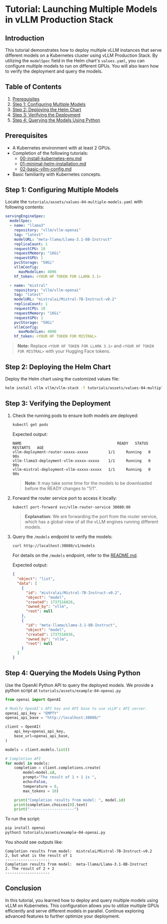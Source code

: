 # Tutorial: Launching Multiple Models in vLLM Production Stack

## Introduction

This tutorial demonstrates how to deploy multiple vLLM instances that serve different models on a Kubernetes cluster using vLLM Production Stack. By utilizing the `modelSpec` field in the Helm chart's `values.yaml`, you can configure multiple models to run on different GPUs. You will also learn how to verify the deployment and query the models.

## Table of Contents

1. [Prerequisites](#prerequisites)
2. [Step 1: Configuring Multiple Models](#step-1-configuring-multiple-models)
3. [Step 2: Deploying the Helm Chart](#step-2-deploying-the-helm-chart)
4. [Step 3: Verifying the Deployment](#step-3-verifying-the-deployment)
5. [Step 4: Querying the Models Using Python](#step-4-querying-the-models-using-python)

## Prerequisites

- A Kubernetes environment with at least 2 GPUs.
- Completion of the following tutorials:
  - [00-install-kubernetes-env.md](00-install-kubernetes-env.md)
  - [01-minimal-helm-installation.md](01-minimal-helm-installation.md)
  - [02-basic-vllm-config.md](02-basic-vllm-config.md)
- Basic familiarity with Kubernetes concepts.

## Step 1: Configuring Multiple Models

Locate the `tutorials/assets/values-04-multiple-models.yaml` with following contents:

```yaml
servingEngineSpec:
  modelSpec:
  - name: "llama3"
    repository: "vllm/vllm-openai"
    tag: "latest"
    modelURL: "meta-llama/Llama-3.1-8B-Instruct"
    replicaCount: 1
    requestCPU: 10
    requestMemory: "16Gi"
    requestGPU: 1
    pvcStorage: "50Gi"
    vllmConfig:
      maxModelLen: 4096
    hf_token: <YOUR HF TOKEN FOR LLAMA 3.1>

  - name: "mistral"
    repository: "vllm/vllm-openai"
    tag: "latest"
    modelURL: "mistralai/Mistral-7B-Instruct-v0.2"
    replicaCount: 1
    requestCPU: 10
    requestMemory: "16Gi"
    requestGPU: 1
    pvcStorage: "50Gi"
    vllmConfig:
      maxModelLen: 4096
    hf_token: <YOUR HF TOKEN FOR MISTRAL>
```

> **Note:** Replace `<YOUR HF TOKEN FOR LLAMA 3.1>` and `<YOUR HF TOKEN FOR MISTRAL>` with your Hugging Face tokens.

## Step 2: Deploying the Helm Chart

Deploy the Helm chart using the customized values file:

```bash
helm install vllm vllm/vllm-stack -f tutorials/assets/values-04-multiple-models.yaml
```

## Step 3: Verifying the Deployment

1. Check the running pods to ensure both models are deployed:

   ```bash
   kubectl get pods
   ```

   Expected output:

   ```plaintext
   NAME                                           READY   STATUS    RESTARTS   AGE
   vllm-deployment-router-xxxxx-xxxxx         1/1     Running   0          90s
   vllm-llama3-deployment-vllm-xxxxx-xxxxx    1/1     Running   0          90s
   vllm-mistral-deployment-vllm-xxxxx-xxxxx   1/1     Running   0          90s
   ```

   > **Note:** It may take some time for the models to be downloaded before the READY changes to "1/1".

2. Forward the router service port to access it locally:

   ```bash
   kubectl port-forward svc/vllm-router-service 30080:80
   ```

   > **Explanation:** We are forwarding the port from the router service, which has a global view of all the vLLM engines running different models.

3. Query the `/models` endpoint to verify the models:

   ```bash
   curl http://localhost:30080/v1/models
   ```

   For details on the `/models` endpoint, refer to the [README.md](README.md).

   Expected output:

   ```json
   {
     "object": "list",
     "data": [
       {
         "id": "mistralai/Mistral-7B-Instruct-v0.2",
         "object": "model",
         "created": 1737516826,
         "owned_by": "vllm",
         "root": null
       },
       {
         "id": "meta-llama/Llama-3.1-8B-Instruct",
         "object": "model",
         "created": 1737516836,
         "owned_by": "vllm",
         "root": null
       }
     ]
   }
   ```

## Step 4: Querying the Models Using Python

Use the OpenAI Python API to query the deployed models. We provide a python script at `tutorials/assets/example-04-openai.py`

```python
from openai import OpenAI

# Modify OpenAI's API key and API base to use vLLM's API server.
openai_api_key = "EMPTY"
openai_api_base = "http://localhost:30080/"

client = OpenAI(
    api_key=openai_api_key,
    base_url=openai_api_base,
)

models = client.models.list()

# Completion API
for model in models:
    completion = client.completions.create(
        model=model.id,
        prompt="The result of 1 + 1 is ",
        echo=False,
        temperature = 0,
        max_tokens = 10)

    print("Completion results from model: ", model.id)
    print(completion.choices[0].text)
    print("--------------------")

```

To run the script:

```bash
pip install openai
python3 tutorials/assets/example-04-openai.py
```

You should see outputs like:

```plaintext
Completion results from model:  mistralai/Mistral-7B-Instruct-v0.2
2, but what is the result of 1
--------------------
Completion results from model:  meta-llama/Llama-3.1-8B-Instruct
2. The result of 2 + 2
--------------------
```

## Conclusion

In this tutorial, you learned how to deploy and query multiple models using vLLM on Kubernetes. This configuration allows you to utilize multiple GPUs efficiently and serve different models in parallel. Continue exploring advanced features to further optimize your deployment.
